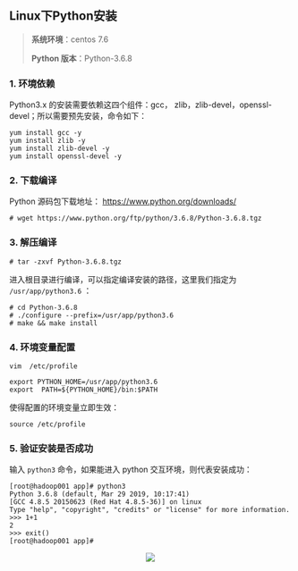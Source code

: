 ## Linux下Python安装

>**系统环境**：centos 7.6
>
>**Python 版本**：Python-3.6.8

### 1. 环境依赖

Python3.x 的安装需要依赖这四个组件：gcc， zlib，zlib-devel，openssl-devel；所以需要预先安装，命令如下：

```shell
yum install gcc -y
yum install zlib -y
yum install zlib-devel -y
yum install openssl-devel -y
```

### 2. 下载编译

Python 源码包下载地址： https://www.python.org/downloads/

```shell
# wget https://www.python.org/ftp/python/3.6.8/Python-3.6.8.tgz
```

### 3. 解压编译

```shell
# tar -zxvf Python-3.6.8.tgz
```

进入根目录进行编译，可以指定编译安装的路径，这里我们指定为 `/usr/app/python3.6` ：

```shell
# cd Python-3.6.8
# ./configure --prefix=/usr/app/python3.6
# make && make install
```

### 4. 环境变量配置

```shell
vim  /etc/profile
```

```shell
export PYTHON_HOME=/usr/app/python3.6
export  PATH=${PYTHON_HOME}/bin:$PATH
```

使得配置的环境变量立即生效：

```shell
source /etc/profile
```

### 5. 验证安装是否成功

输入 `python3` 命令，如果能进入 python 交互环境，则代表安装成功：

```shell
[root@hadoop001 app]# python3
Python 3.6.8 (default, Mar 29 2019, 10:17:41)
[GCC 4.8.5 20150623 (Red Hat 4.8.5-36)] on linux
Type "help", "copyright", "credits" or "license" for more information.
>>> 1+1
2
>>> exit()
[root@hadoop001 app]#
```



<div align="center"> <img  src="https://gitee.com/jam5577/depository/raw/repo/picture/weixin-desc.png"/> </div>
